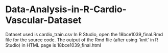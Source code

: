# Data-Analysis-in-R-Cardio-Vascular-Dataset
Dataset used is cardio_train.csv
In R Studio, open the 18bce1039_final.Rmd file for the source code.
The output of the Rmd flie (after using 'knit' in R Studio) in HTML page is 18bce1039_final.html
